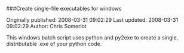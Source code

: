 ###Create single-file executables for windows

Originally published: 2008-03-31 09:02:29
Last updated: 2008-03-31 09:02:29
Author: Chris Somerlot

This windows batch script uses python and py2exe to create a single, distributable .exe of your python code.